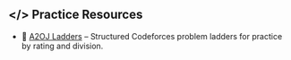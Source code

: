 ## </> Practice Resources

- 🌻 [A2OJ Ladders](https://earthshakira.github.io/a2oj-clientside/server/Ladders.html) – Structured Codeforces problem ladders for practice by rating and division.
